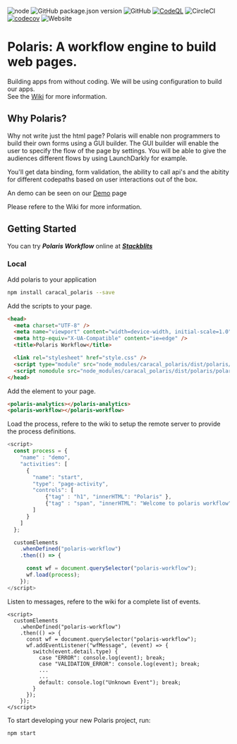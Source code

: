 ![node](https://img.shields.io/node/v/@stencil/core)
![GitHub package.json version](https://img.shields.io/github/package-json/v/Caracal-IT/polaris/master)
![GitHub](https://img.shields.io/github/license/Caracal-IT/polaris)
[![CodeQL](https://github.com/Caracal-IT/polaris/actions/workflows/codeql-analysis.yml/badge.svg)](https://github.com/Caracal-IT/polaris/actions/workflows/codeql-analysis.yml)
![CircleCI](https://img.shields.io/circleci/build/github/Caracal-IT/polaris)
[![codecov](https://codecov.io/gh/Caracal-IT/polaris/branch/master/graph/badge.svg)](https://codecov.io/gh/Caracal-IT/polaris)
![Website](https://img.shields.io/website?url=https%3A%2F%2Fcaracal-it.github.io%2Fpolaris)

# Polaris: A workflow engine to build web pages.
Building apps from without coding. We will be using configuration to build our apps.  
See the [Wiki](https://github.com/Caracal-IT/polaris/wiki) for more information.

## Why Polaris?
Why not write just the html page? 
Polaris will enable non programmers to build their own forms using a GUI builder.
The GUI builder will enable the user to specify the flow of the page by settings. 
You will be able to give the audiences different flows by using LaunchDarkly for example.

You'll get data binding, form validation, the ability to call api's and the abitity for different codepaths based 
on user interactions out of the box. 

An demo can be seen on our [Demo](https://polaris-9sn.pages.dev/example/#home) page

Please refere to the Wiki for more information.

## Getting Started

You can try **_Polaris Workflow_** online at **_[Stackblits](https://stackblitz.com/edit/typescript-polaris-wf?file=index.html)_**

### Local
Add polaris to your application

```bash
npm install caracal_polaris --save
```

Add the scripts to your page.

```html
<head>
  <meta charset="UTF-8" />
  <meta name="viewport" content="width=device-width, initial-scale=1.0" />
  <meta http-equiv="X-UA-Compatible" content="ie=edge" />
  <title>Polaris Workflow</title>

  <link rel="stylesheet" href="style.css" />
  <script type="module" src="node_modules/caracal_polaris/dist/polaris/polaris.esm.js"></script>
  <script nomodule src="node_modules/caracal_polaris/dist/polaris/polaris.js"></script>
</head>
```

Add the element to your page.

```html
<polaris-analytics></polaris-analytics>
<polaris-workflow></polaris-workflow>
```
Load the process, refere to the wiki to setup the remote server to provide the process definitions.

```javascript
<script>
  const process = {
    "name" : "demo",
    "activities": [
      {
        "name": "start",
        "type": "page-activity",            
        "controls": [
            {"tag" : "h1", "innerHTML": "Polaris" },
            {"tag" : "span", "innerHTML": "Welcome to polaris workflow" }                    
        ]        
      }
    ]
  };

  customElements
    .whenDefined("polaris-workflow")
    .then(() => {

      const wf = document.querySelector("polaris-workflow");
      wf.load(process);
    });
</script>
```

Listen to messages, refere to the wiki for a complete list of events.

```tsx
<script>
  customElements
    .whenDefined("polaris-workflow")
    .then(() => {
      const wf = document.querySelector("polaris-workflow");
      wf.addEventListener("wfMessage", (event) => {
        switch(event.detail.type) {
          case "ERROR": console.log(event); break;
          case "VALIDATION_ERROR": console.log(event); break;
          ...
          ...
          default: console.log("Unknown Event"); break;
        }
      });
    });
</script>
```

To start developing your new Polaris project, run:

```bash
npm start
```
